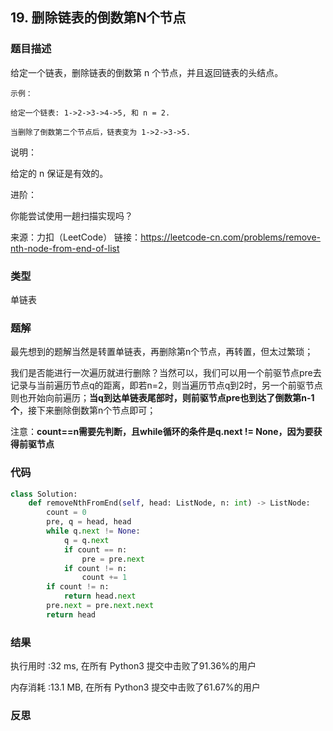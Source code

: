 ## 19. 删除链表的倒数第N个节点



### 题目描述

给定一个链表，删除链表的倒数第 n 个节点，并且返回链表的头结点。

```
示例：

给定一个链表: 1->2->3->4->5, 和 n = 2.

当删除了倒数第二个节点后，链表变为 1->2->3->5.
```

说明：

给定的 n 保证是有效的。

进阶：

你能尝试使用一趟扫描实现吗？

来源：力扣（LeetCode）
链接：https://leetcode-cn.com/problems/remove-nth-node-from-end-of-list

### 类型

单链表



### 题解

最先想到的题解当然是转置单链表，再删除第n个节点，再转置，但太过繁琐；

我们是否能进行一次遍历就进行删除？当然可以，我们可以用一个前驱节点pre去记录与当前遍历节点q的距离，即若n=2，则当遍历节点q到2时，另一个前驱节点则也开始向前遍历；**当q到达单链表尾部时，则前驱节点pre也到达了倒数第n-1个**，接下来删除倒数第n个节点即可；

注意：**count==n需要先判断，且while循环的条件是q.next != None，因为要获得前驱节点**



### 代码

```python
class Solution:
    def removeNthFromEnd(self, head: ListNode, n: int) -> ListNode:
    	count = 0
    	pre, q = head, head
    	while q.next != None:
    		q = q.next
    		if count == n:
    			pre = pre.next
    		if count != n:
    			count += 1
    	if count != n:
    		return head.next
    	pre.next = pre.next.next
    	return head
```



### 结果

执行用时 :32 ms, 在所有 Python3 提交中击败了91.36%的用户

内存消耗 :13.1 MB, 在所有 Python3 提交中击败了61.67%的用户



### 反思

